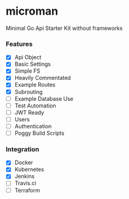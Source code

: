 # microman
Minimal Go Api Starter Kit without frameworks

### Features
- [x] Api Object
- [x] Basic Settings
- [x] Simple FS
- [x] Heavily Commentated
- [x] Example Routes
- [x] Subrouting
- [ ] Example Database Use
- [ ] Test Automation
- [ ] JWT Ready
- [ ] Users
- [ ] Authentication
- [ ] Poggy Build Scripts

### Integration
- [x] Docker
- [x] Kubernetes
- [x] Jenkins
- [ ] Travis.ci
- [ ] Terraform
